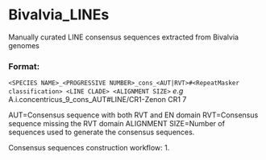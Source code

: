 # Bivalvia_LINEs
Manually curated LINE consensus sequences extracted from Bivalvia genomes

### Format:

```<SPECIES NAME>_<PROGRESSIVE NUMBER>_cons_<AUT|RVT>#<RepeatMasker classification> <LINE CLADE> <ALIGNMENT SIZE>```
*e.g* A.i.concentricus_9_cons_AUT#LINE/CR1-Zenon CR1 7

AUT=Consensus sequence with both RVT and EN domain
RVT=Consensus sequence missing the RVT domain
ALIGNMENT SIZE=Number of sequences used to generate the consensus sequences.

Consensus sequences construction workflow:
1. 

